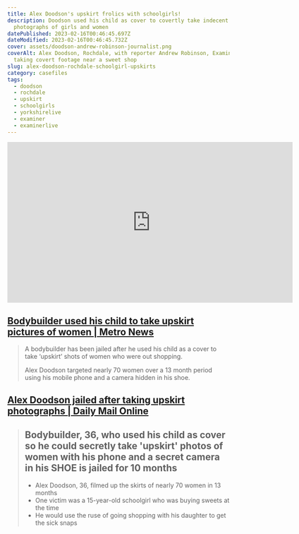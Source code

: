 ```yaml
---
title: Alex Doodson's upskirt frolics with schoolgirls!
description: Doodson used his child as cover to covertly take indecent
  photographs of girls and women
datePublished: 2023-02-16T00:46:45.697Z
dateModified: 2023-02-16T00:46:45.732Z
cover: assets/doodson-andrew-robinson-journalist.png
coverAlt: Alex Doodson, Rochdale, with reporter Andrew Robinson, Examiner Live,
  taking covert footage near a sweet shop
slug: alex-doodson-rochdale-schoolgirl-upskirts
category: casefiles
tags:
  - doodson
  - rochdale
  - upskirt
  - schoolgirls
  - yorkshirelive
  - examiner
  - examinerlive
---
```

<iframe width="647" height="364" src="https://www.youtube.com/embed/_y4rqca0uW0" title="Alex Doodson, Rochdale - upskirt images of children" frameborder="0" allow="accelerometer; autoplay; clipboard-write; encrypted-media; gyroscope; picture-in-picture; web-share" allowfullscreen></iframe>



<!--StartFragment-->

## [Bodybuilder used his child to take upskirt pictures of women | Metro News](https://metro.co.uk/2017/06/29/bodybuilder-used-his-child-to-take-upskirt-pictures-of-women-6742624/?ico=more_text_links)

<!--EndFragment-->

<!--StartFragment-->

> A bodybuilder has been jailed after he used his child as a cover to take ‘upskirt’ shots of women who were out shopping.
>
> Alex Doodson targeted nearly 70 women over a 13 month period using his mobile phone and a camera hidden in his shoe.

<!--EndFragment-->

<!--StartFragment-->

## [Alex Doodson jailed after taking upskirt photographs | Daily Mail Online](https://www.dailymail.co.uk/news/article-4650004/Bodybuilder-jailed-taking-upskirt-photographs.html)

<!--EndFragment-->

<!--StartFragment-->

> ## Bodybuilder, 36, who used his child as cover so he could secretly take 'upskirt' photos of women with his phone and a secret camera in his SHOE is jailed for 10 months
>
> * Alex Doodson, 36, filmed up the skirts of nearly 70 women in 13 months
> * One victim was a 15-year-old schoolgirl who was buying sweets at the time
> * He would use the ruse of going shopping with his daughter to get the sick snaps

<!--EndFragment-->